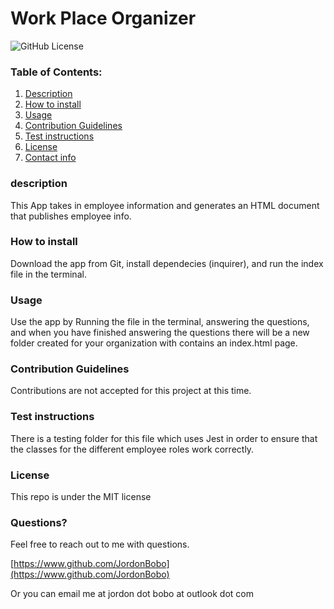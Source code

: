 
# Work Place Organizer
![GitHub License](https://img.shields.io/badge/license-MIT-blue.svg)

### Table of Contents:
1. [Description](#description)
2. [How to install](#How-to-install)
3. [Usage](#Usage)
4. [Contribution Guidelines](#Contribution-Guidelines)
5. [Test instructions](#Test-instructions)
6. [License](#License)
7. [Contact info](#Questions?)

### description
This App takes in employee information and generates an HTML document that publishes employee info.

### How to install
Download the app from Git, install dependecies (inquirer), and run the index file in the terminal. 

### Usage
Use the app by Running the file in the terminal, answering the questions, and when you have finished answering the questions there will be a new folder created for your organization with contains an index.html page.

### Contribution Guidelines
Contributions are not accepted for this project at this time.

### Test instructions
There is a testing folder for this file which uses Jest in order to ensure that the classes for the different employee roles work correctly.

### License
This repo is under the MIT license

### Questions?
Feel free to reach out to me with questions. 

[https://www.github.com/JordonBobo](https://www.github.com/JordonBobo) 

Or you can email me at jordon dot bobo at outlook dot com
